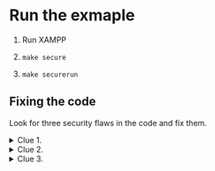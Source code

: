 # Run the exmaple

1. Run XAMPP

2. `make secure`

3. `make securerun`

## Fixing the code

Look for three security flaws in the code and fix them.

<details>
    <summary>Clue 1.</summary>

Concatonating strings entered by the user without checking is a security flaw.

</details>

<details>
    <summary>
        Clue 2.
    </summary>

Add text

</details>

<details>
    <summary>
        Clue 3.
    </summary>

Add text

</details>